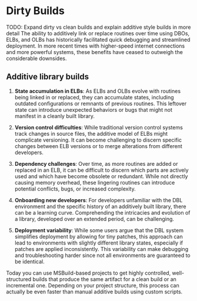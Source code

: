# Dirty Builds
TODO: Expand dirty vs clean builds and explain additive style builds in more detail
The ability to additively link or replace routines over time using DBOs, ELBs, and OLBs has historically facilitated quick debugging and streamlined deployment. In more recent times with higher-speed internet connections and more powerful systems, these benefits have ceased to outweigh the considerable downsides.

## Additive library builds

1.  **State accumulation in ELBs**: As ELBs and OLBs evolve with routines being linked in or replaced, they can accumulate states, including outdated configurations or remnants of previous routines. This leftover state can introduce unexpected behaviors or bugs that might not manifest in a cleanly built library.

2.  **Version control difficulties**: While traditional version control systems track changes in source files, the additive model of ELBs might complicate versioning. It can become challenging to discern specific changes between ELB versions or to merge alterations from different developers.

3.  **Dependency challenges**: Over time, as more routines are added or replaced in an ELB, it can be difficult to discern which parts are actively used and which have become obsolete or redundant. While not directly causing memory overhead, these lingering routines can introduce potential conflicts, bugs, or increased complexity.

4.  **Onboarding new developers**: For developers unfamiliar with the DBL environment and the specific history of an additively built library, there can be a learning curve. Comprehending the intricacies and evolution of a library, developed over an extended period, can be challenging.

5.  **Deployment variability**: While some users argue that the DBL system simplifies deployment by allowing for tiny patches, this approach can lead to environments with slightly different library states, especially if patches are applied inconsistently. This variability can make debugging and troubleshooting harder since not all environments are guaranteed to be identical.

Today you can use MSBuild-based projects to get highly controlled, well-structured builds that produce the same artifact for a clean build or an incremental one. Depending on your project structure, this process can actually be even faster than manual additive builds using custom scripts.